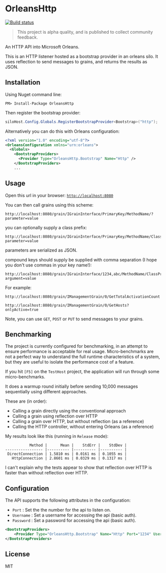 # OrleansHttp

[![Build status](https://ci.appveyor.com/api/projects/status/06ps8j8tsh9s7qfx?svg=true)](https://ci.appveyor.com/project/richorama/orleanshttp)

> This project is alpha quality, and is published to collect community feedback.

An HTTP API into Microsoft Orleans.

This is an HTTP listener hosted as a bootstrap provider in an orleans silo. It uses reflection to
send messages to grains, and returns the results as JSON.

## Installation

Using Nuget command line:

```
PM> Install-Package OrleansHttp
```

Then register the bootstrap provider:

```c#
siloHost.Config.Globals.RegisterBootstrapProvider<Bootstrap>("http");
```

Alternatively you can do this with Orleans configuration:

```xml
<?xml version="1.0" encoding="utf-8"?>
<OrleansConfiguration xmlns="urn:orleans">
  <Globals>
    <BootstrapProviders>
      <Provider Type="OrleansHttp.Bootstrap" Name="Http" />
    </BootstrapProviders>
    ...
```

## Usage

Open this url in your browser: [`http://localhost:8080`](http://localhost:8080)

You can then call grains using this scheme:

```
http://localhost:8080/grain/IGrainInterface/PrimaryKey/MethodName/?parameter=value
```

you can optionally supply a class prefix:

```
http://localhost:8080/grain/IGrainInterface/PrimaryKey/MethodName/ClassPrefix/?parameter=value
```

parameters are serialized as JSON.

compound keys should supply be supplied with comma separation (I hope you don't use commas in your key name!):

```
http://localhost:8080/grain/IGrainInterface/1234,abc/MethodName/ClassPrefix/?argument=value
```

For example:

```
http://localhost:8080/grain/IManagementGrain/0/GetTotalActivationCount

http://localhost:8080/grain/IManagementGrain/0/GetHosts?onlyActive=true
```

Note, you can use `GET`, `POST` or `PUT` to send messages to your grains.

## Benchmarking

The project is currently configured for benchmarking, in an attempt to ensure performance
is acceptable for real usage. Micro-benchmarks are not a perfect way to understand the full
runtime characteristics of a system, but they are useful to isolate the performance cost of a feature.

If you hit `[F5]` on the `TestHost` project, the application will run through some micro-benchmarks.

It does a warmup round initially before sending 10,000 messages sequentially using different approaches.

These are (in order):

* Calling a grain directly using the conventional approach
* Calling a grain using reflection over HTTP
* Calling a grain over HTTP, but without reflection (as a reference)
* Calling the HTTP controller, without entering Orleans (as a reference)

My results look like this (running in `Release` mode):

```
           Method |      Mean |    StdErr |    StdDev |
----------------- |---------- |---------- |---------- |
 DirectConnection | 1.5810 ms | 0.0161 ms | 0.1055 ms |
   HttpConnection | 2.8601 ms | 0.0329 ms | 0.1317 ms |
```

I can't explain why the tests appear to show that reflection over HTTP is faster than without reflection over HTTP.

## Configuration

The API supports the following attributes in the configuration:

* `Port` : Set the the number for the api to listen on.
* `Username` : Set a username for accessing the api (basic auth).
* `Password` : Set a password for accessing the api (basic auth).

```xml
<BootstrapProviders>
    <Provider Type="OrleansHttp.Bootstrap" Name="Http" Port="1234" Username="my_username" Password="my_password" />
</BootstrapProviders>
```

## License

MIT

